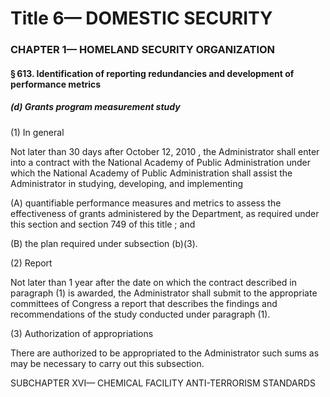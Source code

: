 
# Title 6— DOMESTIC SECURITY
### CHAPTER 1— HOMELAND SECURITY ORGANIZATION
#### § 613. Identification of reporting redundancies and development of performance metrics
##### (d) Grants program measurement study

(1) In general

Not later than 30 days after October 12, 2010 , the Administrator shall enter into a contract with the National Academy of Public Administration under which the National Academy of Public Administration shall assist the Administrator in studying, developing, and implementing

(A) quantifiable performance measures and metrics to assess the effectiveness of grants administered by the Department, as required under this section and section 749 of this title ; and

(B) the plan required under subsection (b)(3).

(2) Report

Not later than 1 year after the date on which the contract described in paragraph (1) is awarded, the Administrator shall submit to the appropriate committees of Congress a report that describes the findings and recommendations of the study conducted under paragraph (1).

(3) Authorization of appropriations

There are authorized to be appropriated to the Administrator such sums as may be necessary to carry out this subsection.

SUBCHAPTER XVI— CHEMICAL FACILITY ANTI-TERRORISM STANDARDS
